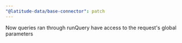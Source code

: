 ```yaml
---
"@latitude-data/base-connector": patch
---
```


Now queries ran through runQuery have access to the request's global parameters
